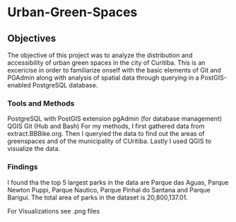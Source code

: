 # Urban-Green-Spaces

## Objectives
The objective of this project was to analyze the distribution and accessibility of urban green spaces in
the city of Curitiba. This is an excericise in order to familiarize onself with the basic elements of Git and PGAdmin along with analysis of spatial data through querying in a PostGIS-enabled PostgreSQL database.
### Tools and Methods
PostgreSQL with PostGIS extension
pgAdmin (for database management)
QGIS
Git (Hub and Bash)
For my methods, I first gathered data from extract.BBBike.org. Then I queryied the data to find out the areas of greenspaces and of the municipality of CUritiba. Lastly I used QGIS to visualize the data.
### Findings
I found tha the top 5 largest parks in the data are Parque das Aguas, Parque Newton Puppi, Parque Nautico, Parque Pinhal do Santana and Parque Barigui. The total area of parks in the dataset is 20,800,137.01.

For Visualizations see .png files

